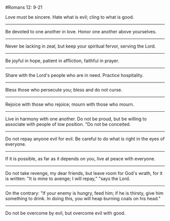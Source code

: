 #Romans 12: 9-21

Love must be sincere. Hate what is evil; cling to what is good.


---
Be devoted to one another in love. Honor one another above yourselves.


---
Never be lacking in zeal, but keep your spiritual fervor, serving the Lord.


---
Be joyful in hope, patient in affliction, faithful in prayer.


---
Share with the Lord's people who are in need. Practice hospitality.


---
Bless those who persecute you; bless and do not curse.


---
Rejoice with those who rejoice; mourn with those who mourn.


---
Live in harmony with one another. Do not be proud, but be willing to associate with people of low position. "Do not be conceited.


---
Do not repay anyone evil for evil. Be careful to do what is right in the eyes of everyone.


---
If it is possible, as far as it depends on you, live at peace with everyone.


---
Do not take revenge, my dear friends, but leave room for God's wrath, for it is written: "It is mine to avenge; I will repay," "says the Lord.


---
On the contrary: "If your enemy is hungry, feed him; if he is thirsty, give him something to drink. In doing this, you will heap burning coals on his head."


---
Do not be overcome by evil, but overcome evil with good.

